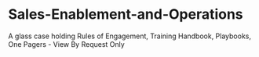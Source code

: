 # Sales-Enablement-and-Operations
A glass case holding Rules of Engagement, Training Handbook, Playbooks, One Pagers - View By Request Only
